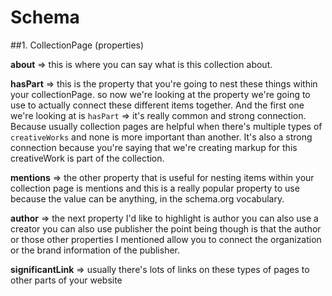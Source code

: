 # Schema

##1. CollectionPage (properties)

**about** => this is where you can say what is this collection about.

**hasPart** => this is the property that you're going to nest these things within your collectionPage. so now we're looking at the property we're going to use to actually connect these different items together. And the first one we're looking at is `hasPart` => it's really common and strong connection. Because usually collection pages are helpful when there's multiple types of `creativeWorks` and none is more important than another. It's also a strong connection because you're saying that we're creating markup for this creativeWork is part of the collection.

**mentions** => the other property that is useful for nesting items within your collection page is mentions and this is a really popular property to use because the value can be anything, in the schema.org vocabulary. 

**author** => the next property I'd like to highlight is author you can also use a creator you can also use publisher the point being though is that the author or those other properties I mentioned allow you to connect the organization  or the brand information of the publisher.

**significantLink** => usually there's lots of links on these types of pages to other parts of your website
